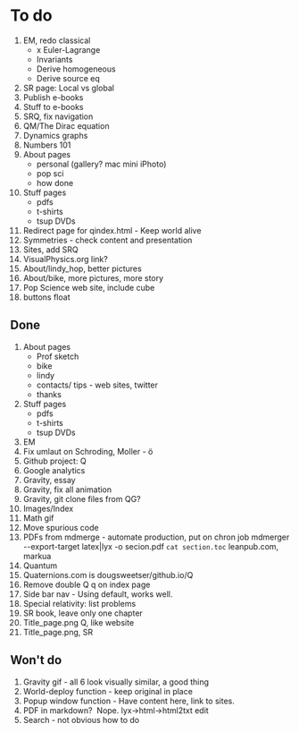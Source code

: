 # To do

1. EM, redo classical 
    * x Euler-Lagrange
    * Invariants
    * Derive homogeneous
    * Derive source eq
1. SR page: Local vs global
1. Publish e-books
1. Stuff to e-books
1. SRQ, fix navigation
1. QM/The Dirac equation
1. Dynamics graphs
1. Numbers 101
1. About pages
    * personal (gallery? mac mini iPhoto)
    * pop sci
    * how done
1. Stuff pages
    * pdfs
    * t-shirts
    * tsup DVDs
1. Redirect page for qindex.html - Keep world alive
1. Symmetries - check content and presentation
1. Sites, add SRQ
1. VisualPhysics.org link?
1. About/lindy_hop, better pictures
1. About/bike, more pictures, more story
1. Pop Science web site, include cube
1. buttons float

## Done

1. About pages
    * Prof sketch
    * bike
    * lindy
    * contacts/ tips - web sites, twitter
    * thanks
1. Stuff pages
    * pdfs
    * t-shirts
    * tsup DVDs
1. EM
1. Fix umlaut on Schroding, Moller - &ouml;
1. Github project: Q
1. Google analytics
1. Gravity, essay
1. Gravity, fix all animation
1. Gravity, git clone files from QG?
1. Images/Index
1. Math gif
1. Move spurious code
1. PDFs from mdmerge - automate production, put on chron job
mdmerger --export-target latex|lyx -o secion.pdf `cat section.toc`
leanpub.com, markua
1. Quantum
1. Quaternions.com is dougsweetser/github.io/Q
1. Remove double Q q on index page
1. Side bar nav - Using default, works well.
1. Special relativity: list problems
1. SR book, leave only one chapter
1. Title_page.png Q, like website
1. Title_page.png, SR

## Won't do

1. Gravity gif - all 6 look visually similar, a good thing
1. World-deploy function - keep original in place
1. Popup window function - Have content here, link to sites.
1. PDF in markdown? ![]()  Nope.  lyx->html->html2txt  edit
1. Search - not obvious how to do
